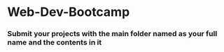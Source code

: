 # Web-Dev-Bootcamp
### Submit your projects with the main folder named as your full name and the contents in it
